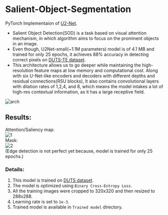 # Salient-Object-Segmentation
PyTorch Implementaion of [U2-Net](https://arxiv.org/abs/2005.09007).

- Salient Object Detection(SOD) is a task based on visual attention mechanism, in which algorithm aims to focus on the prominent objects in an image.
- Even though, U2Net-small(~1.1M parameters) model is of 4.1 MB and trained for only 25 epochs, it achieves 88% accuracy in detecting correct pixels on [DUTS-TE dataset](http://saliencydetection.net/duts/#org3aad434).
- This architecture allows us to go deeper while maintaining the high-resolution feature maps at low memory and computational cost. Along with six U-Net-like encoders and decoders with different depths and residual connections(RSU blocks), It also contains convolutional layers with dilation rates of 1,2,4, and 8, which means the model intakes a lot of high-res contextual information, as it has a large receptive field. 

![arch](https://github.com/Vrushank264/Salient-Object-Segmentation/blob/main/architecture.jpg)

## Results:

Attention/Saliency map:</br>
![1](https://github.com/Vrushank264/Salient-Object-Segmentation/blob/main/Results/dog.png)
</br>Mask:</br>
![2](https://github.com/Vrushank264/Salient-Object-Segmentation/blob/main/Results/dog_mask1.png)
</br>
(Edge detection is not perfect yet because, model is trained for only 25 epochs.)


### Details:

1. This model is trained on [DUTS dataset](http://saliencydetection.net/duts/#org3aad434).
2. The model is optimized using `Binary Cross-Entropy Loss`.
3. All the training images were cropped to 320x320 and then resized to 288x288.
4. Learning rate is set to `1e-3`.
5. Trained model is available in `Trained model` directory.
 
